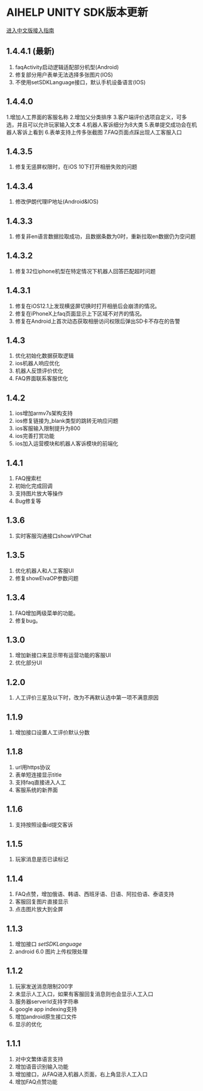 # AIHELP UNITY SDK版本更新
[进入中文版接入指南](https://github.com/AI-HELP/AIhelp-Unity-SDK/blob/master/README_CN.md)

## 1.4.4.1 (最新)
1. faqActivity启动逻辑适配部分机型(Android)
2. 修复部分用户表单无法选择多张图片(IOS)
3. 不使用setSDKLanguage接口，默认手机设备语言(IOS)

## 1.4.4.0
1.增加人工界面的客服名称
2.增加父分类排序
3.客户端评价选项自定义，可多选，并且可以允许玩家输入文本
4.机器人客诉细分为8大类
5.表单提交成功会在机器人客诉上看到
6.表单支持上传多张截图
7.FAQ页面点踩出现人工客服入口

## 1.4.3.5
1. 修复无竖屏权限时，在iOS 10下打开相册失败的问题

## 1.4.3.4
1. 修改伊朗代理IP地址(Android&IOS)

## 1.4.3.3
1. 修复非en语言数据拉取成功，且数据条数为0时，重新拉取en数据仍为空问题

## 1.4.3.2 
1. 修复32位iphone机型在特定情况下机器人回答匹配超时问题

## 1.4.3.1
1. 修复在iOS12.1上发现横竖屏切换时打开相册后会崩溃的情况。
2. 修复在iPhoneX上faq页面显示上下区域不对齐的情况。
3. 修复在Android上首次动态获取相册访问权限后弹出SD卡不存在的告警

## 1.4.3
1. 优化初始化数据获取逻辑
2. ios机器人响应优化
3. 机器人反馈评价优化
4. FAQ界面联系客服优化

## 1.4.2
1. ios增加armv7s架构支持
2. ios修复链接为_blank类型的跳转无响应问题
3. ios客服输入限制提升为800
4. ios完善打赏功能
5. ios加入运营模块和机器人客诉模块的前端化

## 1.4.1
1. FAQ搜索栏
2. 初始化完成回调
3. 支持图片放大等操作
4. Bug修复等

## 1.3.6
1. 实时客服沟通接口showVIPChat

## 1.3.5
1. 优化机器人和人工客服UI
2. 修复showElvaOP参数问题

## 1.3.4
1. FAQ增加两级菜单的功能。
2. 修复bug。

## 1.3.0 
1. 增加新接口来显示带有运营功能的客服UI
2. 优化部分UI

## 1.2.0 
1. 人工评价三星及以下时，改为不再默认选中第一项不满意原因

## 1.1.9 
1. 增加接口设置人工评价默认分数<br />

## 1.1.8
1. url用https协议<br />
2. 表单短连接显示title<br />
3. 支持faq直接进入人工<br />
4. 客服系统的新界面

## 1.1.6 
1. 支持按照设备id提交客诉<br />

## 1.1.5
1. 玩家消息是否已读标记<br />

## 1.1.4
1.  FAQ点赞，增加俄语、韩语、西班牙语、日语、阿拉伯语、泰语支持<br />
2.  客服回复图片直接显示
3.  点击图片放大到全屏

## 1.1.3
1. 增加接口 *setSDKLanguage*
2. android 6.0 图片上传权限处理

## 1.1.2
1. 玩家发送消息限制200字
2. 未显示人工入口，如果有客服回复消息则也会显示人工入口
3. 服务器serverId支持字符串
4. google app indexing支持
5. 增加android原生接口文件
6. 显示的优化

## 1.1.1
1. 对中文繁体语言支持
2. 增加语音识别输入功能
3. 增加接口，从FAQ进入机器人页面，右上角显示人工入口
4. 增加FAQ点赞功能
